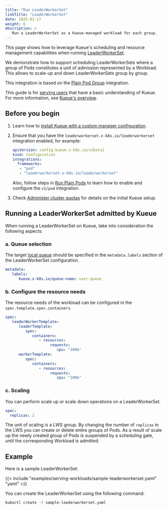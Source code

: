 ```yaml
---
title: "Run LeaderWorkerSet"
linkTitle: "LeaderWorkerSet"
date: 2025-02-17
weight: 6
description: >
   Run a LeaderWorkerSet as a Kueue-managed workload for each group.
---
```


This page shows how to leverage Kueue's scheduling and resource management
capabilities when running [LeaderWorkerSet](https://github.com/kubernetes-sigs/lws).

We demonstrate how to support scheduling LeaderWorkerSets where a group of Pods constitutes
a unit of admission represented by a Workload. This allows to scale-up and down LeaderWorkerSets
group by group.

This integration is based on the [Plain Pod Group](https://kueue.sigs.k8s.io/docs/tasks/run/plain_pods/) integration.

This guide is for [serving users](/docs/tasks#serving-user) that have a basic understanding of Kueue.
For more information, see [Kueue's overview](/docs/overview).

## Before you begin

1. Learn how to [install Kueue with a custom manager configuration](/docs/installation/#install-a-custom-configured-released-version).

2. Ensure that you have the `leaderworkerset.x-k8s.io/leaderworkerset` integration enabled, for example:
   ```yaml
   apiVersion: config.kueue.x-k8s.io/v1beta1
   kind: Configuration
   integrations:
     frameworks:
      - "pod"
      - "leaderworkerset.x-k8s.io/leaderworkerset"
   ```
   Also, follow steps in [Run Plain Pods](/docs/tasks/run/plain_pods/#before-you-begin)
   to learn how to enable and configure the `v1/pod` integration.

3. Check [Administer cluster quotas](/docs/tasks/manage/administer_cluster_quotas) for details on the initial Kueue setup.

## Running a LeaderWorkerSet admitted by Kueue

When running a LeaderWorkerSet on Kueue, take into consideration the following aspects:

### a. Queue selection

The target [local queue](/docs/concepts/local_queue) should be specified in the `metadata.labels` section of the LeaderWorkerSet configuration.

```yaml
metadata:
   labels:
      kueue.x-k8s.io/queue-name: user-queue
```

### b. Configure the resource needs
The resource needs of the workload can be configured in the `spec.template.spec.containers`.

```yaml
spec:
   leaderWorkerTemplate:
      leaderTemplate:
         spec:
            containers:
               - resources:
                    requests:
                       cpu: "100m"
      workerTemplate:
         spec:
            containers:
               - resources:
                    requests:
                       cpu: "100m"
```

### c. Scaling

You can perform scale up or scale down operations on a LeaderWorkerSet.

```yaml
spec:
  replicas: 2
```

The unit of scaling is a LWS group. By changing the number of `replicas` in the LWS you can create
or delete entire groups of Pods. As a result of scale up the newly created group of Pods is
suspended by a scheduling gate, until the corresponding Workload is admitted.

## Example
Here is a sample LeaderWorkerSet:

{{< include "examples/serving-workloads/sample-leaderworkerset.yaml" "yaml" >}}

You can create the LeaderWorkerSet using the following command:

```sh
kubectl create -f sample-leaderworkerset.yaml
```
